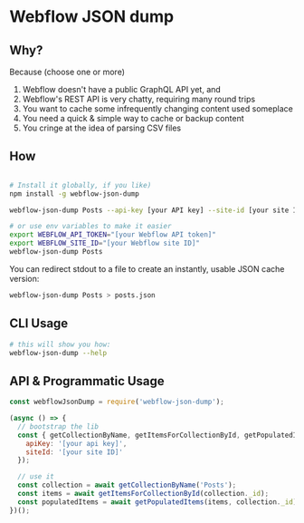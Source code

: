 # Webflow JSON dump

## Why?

Because (choose one or more)

1. Webflow doesn't have a public GraphQL API yet, and
2. Webflow's REST API is very chatty, requiring many round trips
3. You want to cache some infrequently changing content used someplace
4. You need a quick & simple way to cache or backup content
5. You cringe at the idea of parsing CSV files

## How

```Bash

# Install it globally, if you like)
npm install -g webflow-json-dump

webflow-json-dump Posts --api-key [your API key] --site-id [your site ID]

# or use env variables to make it easier
export WEBFLOW_API_TOKEN="[your Webflow API token]"
export WEBFLOW_SITE_ID="[your Webflow site ID]"
webflow-json-dump Posts
```

You can redirect stdout to a file to create an instantly, usable JSON cache version:

```Bash
webflow-json-dump Posts > posts.json
```

## CLI Usage

```Bash
# this will show you how:
webflow-json-dump --help
```

## API & Programmatic Usage

```JavaScript
const webflowJsonDump = require('webflow-json-dump');

(async () => {
  // bootstrap the lib
  const { getCollectionByName, getItemsForCollectionById, getPopulatedItems } = webflowJsonDump({
    apiKey: '[your api key]',
    siteId: '[your site ID]'
  });

  // use it
  const collection = await getCollectionByName('Posts');
  const items = await getItemsForCollectionById(collection._id);
  const populatedItems = await getPopulatedItems(items, collection._id);
})();
```
